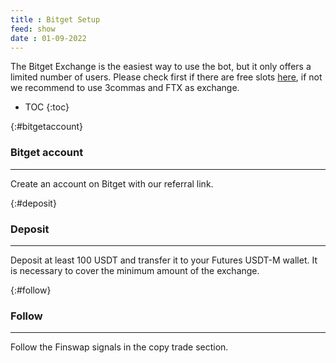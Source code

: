 ```yaml
---
title : Bitget Setup
feed: show
date : 01-09-2022
---
```

 
The Bitget Exchange is the easiest way to use the bot, but it only offers a limited number of users. 
Please check first if there are free slots [here](https://obsidian.md/), if not we recommend to use 3commas and FTX as exchange.

* TOC
{:toc}

{:#bitgetaccount}
### Bitget account 
---
Create an account on Bitget with our referral link.

{:#deposit}
###  Deposit 
---
Deposit at least 100 USDT and transfer it to your Futures USDT-M wallet. It is necessary to cover the minimum amount of the exchange.

{:#follow}
###  Follow 
---
Follow the Finswap signals in the copy trade section.
